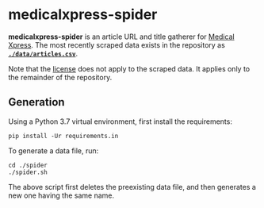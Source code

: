 # medicalxpress-spider
**medicalxpress-spider** is an article URL and title gatherer for [Medical Xpress](https://medicalxpress.com/).
The most recently scraped data exists in the repository as [**`./data/articles.csv`**](data/articles.csv).

Note that the [license](LICENSE) does not apply to the scraped data. It applies only to the remainder of the repository.

## Generation
Using a Python 3.7 virtual environment, first install the requirements:

    pip install -Ur requirements.in

To generate a data file, run:

    cd ./spider
    ./spider.sh
    
The above script first deletes the preexisting data file, and then generates a new one having the same name.
